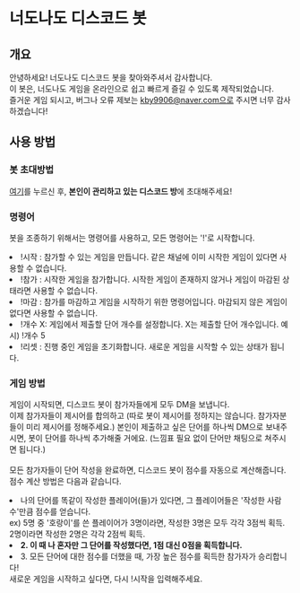 # 너도나도 디스코드 봇
## 개요
안녕하세요! 너도나도 디스코드 봇을 찾아와주셔서 감사합니다. 
<br>이 봇은, 너도나도 게임을 온라인으로 쉽고 빠르게 즐길 수 있도록 제작되었습니다.
<br>즐거운 게임 되시고, 버그나 오류 제보는 kby9906@naver.com으로 주시면 너무 감사하겠습니다!

## 사용 방법
### 봇 초대방법

<a href="https://bit.ly/3BpKwLR">여기</a>를 누르신 후, <b>본인이 관리하고 있는 디스코드 방</b>에 초대해주세요!

### 명령어
봇을 조종하기 위해서는 명령어를 사용하고, 모든 명령어는 '!'로 시작합니다.
<li>!시작 : 참가할 수 있는 게임을 만듭니다. 같은 채널에 이미 시작한 게임이 있다면 사용할 수 없습니다.
<li>!참가 : 시작한 게임을 참가합니다. 시작한 게임이 존재하지 않거나 게임이 마감된 상태라면 사용할 수 없습니다.
<li>!마감 : 참가를 마감하고 게임을 시작하기 위한 명령어입니다. 마감되지 않은 게임이 없다면 사용할 수 없습니다.
<li>!개수 X: 게임에서 제출할 단어 개수를 설정합니다. X는 제출할 단어 개수입니다. 예시) !개수 5
<li>!리셋 : 진행 중인 게임을 초기화합니다. 새로운 게임을 시작할 수 있는 상태가 됩니다.

### 게임 방법
게임이 시작되면, 디스코드 봇이 참가자들에게 모두 DM을 보냅니다. 
<br>이제 참가자들이 제시어를 합의하고 (따로 봇이 제시어를 정하지는 않습니다. 참가자분들이 미리 제시어를 정해주세요.) 본인이 제출하고 싶은 단어를 하나씩 DM으로 보내주시면, 봇이 단어를 하나씩 추가해줄 거에요. (느낌표 필요 없이 단어만 채팅으로 쳐주시면 됩니다.)
<br>
<br>모든 참가자들이 단어 작성을 완료하면, 디스코드 봇이 점수를 자동으로 계산해줍니다.
<br>점수 계산 방법은 다음과 같습니다.
<li> 나의 단어를 똑같이 작성한 플레이어(들)가 있다면, 그 플레이어들은 '작성한 사람 수'만큼 점수를 얻습니다.
<br>ex) 5명 중 '호랑이'를 쓴 플레이어가 3명이라면, 작성한 3명은 모두 각각 3점씩 획득. 2명이라면 작성한 2명은 각각 2점씩 획득.
<li><b>2. 이 때 나 혼자만 그 단어를 작성했다면, 1점 대신 0점을 획득합니다.</b>
<li>3. 모든 단어에 대한 점수를 더했을 때, 가장 높은 점수를 획득한 참가자가 승리합니다!
<br>새로운 게임을 시작하고 싶다면, 다시 !시작을 입력해주세요.